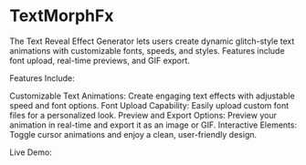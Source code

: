 # TextMorphFx
The Text Reveal Effect Generator lets users create dynamic glitch-style text animations with customizable fonts, speeds, and styles. Features include font upload, real-time previews, and GIF export. 

Features Include:

Customizable Text Animations: Create engaging text effects with adjustable speed and font options.
Font Upload Capability: Easily upload custom font files for a personalized look.
Preview and Export Options: Preview your animation in real-time and export it as an image or GIF.
Interactive Elements: Toggle cursor animations and enjoy a clean, user-friendly design.

Live Demo: 
